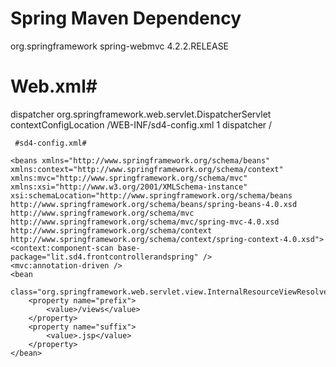 # Spring Maven Dependency #

 <dependency>
  <groupId>org.springframework</groupId>
  <artifactId>spring-webmvc</artifactId>
  <version>4.2.2.RELEASE</version>
</dependency>
        
        
# Web.xml#

<servlet>
        <servlet-name>dispatcher</servlet-name>
        <servlet-class>
            org.springframework.web.servlet.DispatcherServlet
        </servlet-class>
        <init-param>
            <param-name>contextConfigLocation</param-name>
            <param-value>/WEB-INF/sd4-config.xml</param-value>
        </init-param>
        <load-on-startup>1</load-on-startup>
    </servlet>
    <servlet-mapping>
        <servlet-name>dispatcher</servlet-name>
        <url-pattern>/</url-pattern>
    </servlet-mapping>
    
    
     #sd4-config.xml#
    
    <beans xmlns="http://www.springframework.org/schema/beans"
    xmlns:context="http://www.springframework.org/schema/context"
    xmlns:mvc="http://www.springframework.org/schema/mvc"
    xmlns:xsi="http://www.w3.org/2001/XMLSchema-instance"
    xsi:schemaLocation="http://www.springframework.org/schema/beans http://www.springframework.org/schema/beans/spring-beans-4.0.xsd
    http://www.springframework.org/schema/mvc http://www.springframework.org/schema/mvc/spring-mvc-4.0.xsd
    http://www.springframework.org/schema/context http://www.springframework.org/schema/context/spring-context-4.0.xsd">
    <context:component-scan base-package="lit.sd4.frontcontrollerandspring" />
    <mvc:annotation-driven />
    <bean
        class="org.springframework.web.servlet.view.InternalResourceViewResolver">
        <property name="prefix">
            <value>/views</value>
        </property>
        <property name="suffix">
            <value>.jsp</value>
        </property>
    </bean>  
</beans>